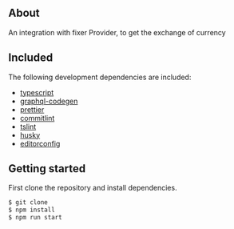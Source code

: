 ## About

An integration with fixer Provider, to get the exchange of currency
## Included

The following development dependencies are included:

- [typescript](https://github.com/Microsoft/TypeScript)
- [graphql-codegen](https://github.com/dotansimha/graphql-code-generator)
- [prettier](https://github.com/prettier/prettier)
- [commitlint](https://github.com/marionebl/commitlint)
- [tslint](https://github.com/palantir/tslint)
- [husky](https://github.com/typicode/husky)
- [editorconfig](https://editorconfig.org/)

## Getting started

First clone the repository and install dependencies.

```bash
$ git clone 
$ npm install
$ npm run start
```

